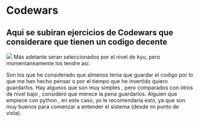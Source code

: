 # Codewars
## Aqui se subiran ejercicios de Codewars que considerare que tienen un codigo decente
<img src="https://i.pinimg.com/564x/7c/ef/ae/7cefaeb18b1f121103b6ea19912e9e1d.jpg">
Más adelante seran seleccionados por el nivel de kyu, pero momentaneamente los tendre asi.

Son los que he considerado que almenos tenia que guardar el codigo por lo que me han hecho pensar o por el tiempo que he invertido quiero guardarlos.
Hay algunos que son muy simples , pero comparados con otros de nivel bajo , considero que merece la pena guardarlos. Alguien que empiece con python , en este caso, yo le recomendaria esto, ya que son muy buenos para comenzar a entender el sistema (desde mi punto de vista).
